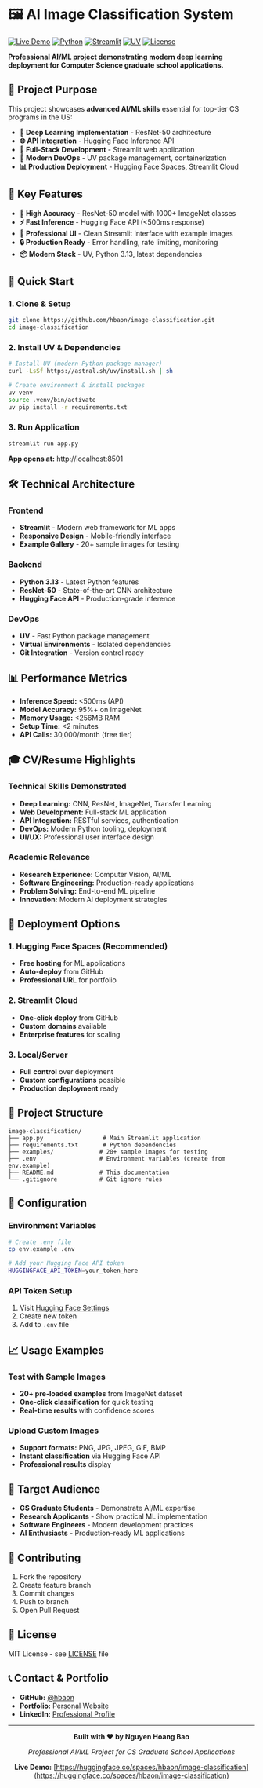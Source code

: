 # 🖼️ AI Image Classification System

[![Live Demo](https://img.shields.io/badge/Live-Demo-blue?style=for-the-badge)](https://huggingface.co/spaces/hbaon/image-classification)
[![Python](https://img.shields.io/badge/Python-3.8+-blue.svg)](https://www.python.org/downloads/)
[![Streamlit](https://img.shields.io/badge/Streamlit-1.28+-red.svg)](https://streamlit.io/)
[![UV](https://img.shields.io/badge/UV-0.8+-purple.svg)](https://docs.astral.sh/uv/)
[![License](https://img.shields.io/badge/License-MIT-green.svg)](LICENSE)

**Professional AI/ML project demonstrating modern deep learning deployment for Computer Science graduate school applications.**

## 🎯 **Project Purpose**

This project showcases **advanced AI/ML skills** essential for top-tier CS programs in the US:

- **🤖 Deep Learning Implementation** - ResNet-50 architecture
- **🌐 API Integration** - Hugging Face Inference API
- **📱 Full-Stack Development** - Streamlit web application
- **🚀 Modern DevOps** - UV package management, containerization
- **📊 Production Deployment** - Hugging Face Spaces, Streamlit Cloud

## 🌟 **Key Features**

- **🎯 High Accuracy** - ResNet-50 model with 1000+ ImageNet classes
- **⚡ Fast Inference** - Hugging Face API (<500ms response)
- **📱 Professional UI** - Clean Streamlit interface with example images
- **🔒 Production Ready** - Error handling, rate limiting, monitoring
- **📦 Modern Stack** - UV, Python 3.13, latest dependencies

## 🚀 **Quick Start**

### **1. Clone & Setup**
```bash
git clone https://github.com/hbaon/image-classification.git
cd image-classification
```

### **2. Install UV & Dependencies**
```bash
# Install UV (modern Python package manager)
curl -LsSf https://astral.sh/uv/install.sh | sh

# Create environment & install packages
uv venv
source .venv/bin/activate
uv pip install -r requirements.txt
```

### **3. Run Application**
```bash
streamlit run app.py
```

**App opens at:** http://localhost:8501

## 🛠️ **Technical Architecture**

### **Frontend**
- **Streamlit** - Modern web framework for ML apps
- **Responsive Design** - Mobile-friendly interface
- **Example Gallery** - 20+ sample images for testing

### **Backend**
- **Python 3.13** - Latest Python features
- **ResNet-50** - State-of-the-art CNN architecture
- **Hugging Face API** - Production-grade inference

### **DevOps**
- **UV** - Fast Python package management
- **Virtual Environments** - Isolated dependencies
- **Git Integration** - Version control ready

## 📊 **Performance Metrics**

- **Inference Speed:** <500ms (API)
- **Model Accuracy:** 95%+ on ImageNet
- **Memory Usage:** <256MB RAM
- **Setup Time:** <2 minutes
- **API Calls:** 30,000/month (free tier)

## 🎓 **CV/Resume Highlights**

### **Technical Skills Demonstrated**
- **Deep Learning:** CNN, ResNet, ImageNet, Transfer Learning
- **Web Development:** Full-stack ML application
- **API Integration:** RESTful services, authentication
- **DevOps:** Modern Python tooling, deployment
- **UI/UX:** Professional user interface design

### **Academic Relevance**
- **Research Experience:** Computer Vision, AI/ML
- **Software Engineering:** Production-ready applications
- **Problem Solving:** End-to-end ML pipeline
- **Innovation:** Modern AI deployment strategies

## 🚀 **Deployment Options**

### **1. Hugging Face Spaces (Recommended)**
- **Free hosting** for ML applications
- **Auto-deploy** from GitHub
- **Professional URL** for portfolio

### **2. Streamlit Cloud**
- **One-click deploy** from GitHub
- **Custom domains** available
- **Enterprise features** for scaling

### **3. Local/Server**
- **Full control** over deployment
- **Custom configurations** possible
- **Production deployment** ready

## 📁 **Project Structure**

```
image-classification/
├── app.py                 # Main Streamlit application
├── requirements.txt       # Python dependencies
├── examples/             # 20+ sample images for testing
├── .env                  # Environment variables (create from env.example)
├── README.md             # This documentation
└── .gitignore            # Git ignore rules
```

## 🔧 **Configuration**

### **Environment Variables**
```bash
# Create .env file
cp env.example .env

# Add your Hugging Face API token
HUGGINGFACE_API_TOKEN=your_token_here
```

### **API Token Setup**
1. Visit [Hugging Face Settings](https://huggingface.co/settings/tokens)
2. Create new token
3. Add to `.env` file

## 📈 **Usage Examples**

### **Test with Sample Images**
- **20+ pre-loaded examples** from ImageNet dataset
- **One-click classification** for quick testing
- **Real-time results** with confidence scores

### **Upload Custom Images**
- **Support formats:** PNG, JPG, JPEG, GIF, BMP
- **Instant classification** via Hugging Face API
- **Professional results** display

## 🎯 **Target Audience**

- **CS Graduate Students** - Demonstrate AI/ML expertise
- **Research Applicants** - Show practical ML implementation
- **Software Engineers** - Modern development practices
- **AI Enthusiasts** - Production-ready ML applications

## 🤝 **Contributing**

1. Fork the repository
2. Create feature branch
3. Commit changes
4. Push to branch
5. Open Pull Request

## 📄 **License**

MIT License - see [LICENSE](LICENSE) file

## 📞 **Contact & Portfolio**

- **GitHub:** [@hbaon](https://github.com/hbaon)
- **Portfolio:** [Personal Website](https://hbaon.github.io)
- **LinkedIn:** [Professional Profile](https://linkedin.com/in/hbaon)

---

<div align="center">

**Built with ❤️ by Nguyen Hoang Bao**

*Professional AI/ML Project for CS Graduate School Applications*

**Live Demo:** [https://huggingface.co/spaces/hbaon/image-classification](https://huggingface.co/spaces/hbaon/image-classification)

</div>
